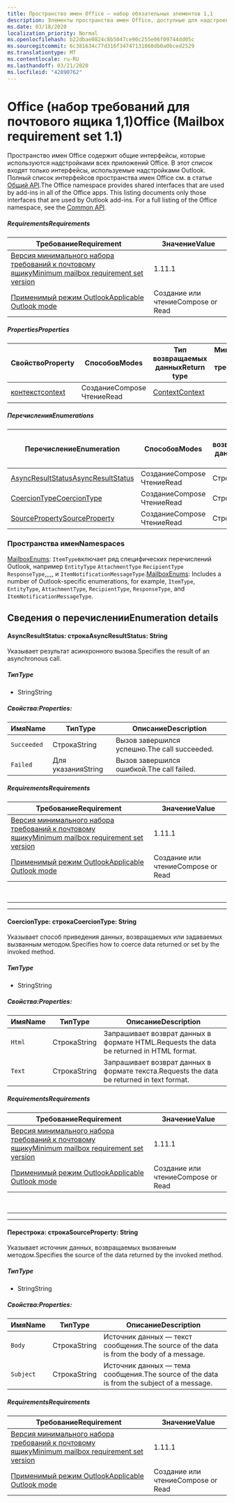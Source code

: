 ```yaml
---
title: Пространство имен Office — набор обязательных элементов 1,1
description: Элементы пространства имен Office, доступные для надстроек Outlook с помощью набора требований API почтовых ящиков 1,1.
ms.date: 03/18/2020
localization_priority: Normal
ms.openlocfilehash: b22dbae0824c8b5047ce90c255e06f09744dd05c
ms.sourcegitcommit: 6c381634c77d316f34747131860db0a0bced2529
ms.translationtype: MT
ms.contentlocale: ru-RU
ms.lasthandoff: 03/21/2020
ms.locfileid: "42890762"
---
```

# <a name="office-mailbox-requirement-set-11"></a><span data-ttu-id="af73f-103">Office (набор требований для почтового ящика 1,1)</span><span class="sxs-lookup"><span data-stu-id="af73f-103">Office (Mailbox requirement set 1.1)</span></span>

<span data-ttu-id="af73f-p101">Пространство имен Office содержит общие интерфейсы, которые используются надстройками всех приложений Office. В этот список входят только интерфейсы, используемые надстройками Outlook. Полный список интерфейсов пространства имен Office см. в статье [Общий API](/javascript/api/office).</span><span class="sxs-lookup"><span data-stu-id="af73f-p101">The Office namespace provides shared interfaces that are used by add-ins in all of the Office apps. This listing documents only those interfaces that are used by Outlook add-ins. For a full listing of the Office namespace, see the [Common API](/javascript/api/office).</span></span>

##### <a name="requirements"></a><span data-ttu-id="af73f-106">Requirements</span><span class="sxs-lookup"><span data-stu-id="af73f-106">Requirements</span></span>

|<span data-ttu-id="af73f-107">Требование</span><span class="sxs-lookup"><span data-stu-id="af73f-107">Requirement</span></span>| <span data-ttu-id="af73f-108">Значение</span><span class="sxs-lookup"><span data-stu-id="af73f-108">Value</span></span>|
|---|---|
|[<span data-ttu-id="af73f-109">Версия минимального набора требований к почтовому ящику</span><span class="sxs-lookup"><span data-stu-id="af73f-109">Minimum mailbox requirement set version</span></span>](../../requirement-sets/outlook-api-requirement-sets.md)| <span data-ttu-id="af73f-110">1.1</span><span class="sxs-lookup"><span data-stu-id="af73f-110">1.1</span></span>|
|[<span data-ttu-id="af73f-111">Применимый режим Outlook</span><span class="sxs-lookup"><span data-stu-id="af73f-111">Applicable Outlook mode</span></span>](../../../outlook/outlook-add-ins-overview.md#extension-points)| <span data-ttu-id="af73f-112">Создание или чтение</span><span class="sxs-lookup"><span data-stu-id="af73f-112">Compose or Read</span></span>|

##### <a name="properties"></a><span data-ttu-id="af73f-113">Properties</span><span class="sxs-lookup"><span data-stu-id="af73f-113">Properties</span></span>

| <span data-ttu-id="af73f-114">Свойство</span><span class="sxs-lookup"><span data-stu-id="af73f-114">Property</span></span> | <span data-ttu-id="af73f-115">Способов</span><span class="sxs-lookup"><span data-stu-id="af73f-115">Modes</span></span> | <span data-ttu-id="af73f-116">Тип возвращаемых данных</span><span class="sxs-lookup"><span data-stu-id="af73f-116">Return type</span></span> | <span data-ttu-id="af73f-117">Минимальные</span><span class="sxs-lookup"><span data-stu-id="af73f-117">Minimum</span></span><br><span data-ttu-id="af73f-118">набор требований</span><span class="sxs-lookup"><span data-stu-id="af73f-118">requirement set</span></span> |
|---|---|---|:---:|
| [<span data-ttu-id="af73f-119">контекст</span><span class="sxs-lookup"><span data-stu-id="af73f-119">context</span></span>](office.context.md) | <span data-ttu-id="af73f-120">Создание</span><span class="sxs-lookup"><span data-stu-id="af73f-120">Compose</span></span><br><span data-ttu-id="af73f-121">Чтение</span><span class="sxs-lookup"><span data-stu-id="af73f-121">Read</span></span> | [<span data-ttu-id="af73f-122">Context</span><span class="sxs-lookup"><span data-stu-id="af73f-122">Context</span></span>](/javascript/api/office/office.context?view=outlook-js-1.1) | [<span data-ttu-id="af73f-123">1.1</span><span class="sxs-lookup"><span data-stu-id="af73f-123">1.1</span></span>](../requirement-set-1.1/outlook-requirement-set-1.1.md) |

##### <a name="enumerations"></a><span data-ttu-id="af73f-124">Перечисления</span><span class="sxs-lookup"><span data-stu-id="af73f-124">Enumerations</span></span>

| <span data-ttu-id="af73f-125">Перечисление</span><span class="sxs-lookup"><span data-stu-id="af73f-125">Enumeration</span></span> | <span data-ttu-id="af73f-126">Способов</span><span class="sxs-lookup"><span data-stu-id="af73f-126">Modes</span></span> | <span data-ttu-id="af73f-127">Тип возвращаемых данных</span><span class="sxs-lookup"><span data-stu-id="af73f-127">Return type</span></span> | <span data-ttu-id="af73f-128">Минимальные</span><span class="sxs-lookup"><span data-stu-id="af73f-128">Minimum</span></span><br><span data-ttu-id="af73f-129">набор требований</span><span class="sxs-lookup"><span data-stu-id="af73f-129">requirement set</span></span> |
|---|---|---|:---:|
| [<span data-ttu-id="af73f-130">AsyncResultStatus</span><span class="sxs-lookup"><span data-stu-id="af73f-130">AsyncResultStatus</span></span>](#asyncresultstatus-string) | <span data-ttu-id="af73f-131">Создание</span><span class="sxs-lookup"><span data-stu-id="af73f-131">Compose</span></span><br><span data-ttu-id="af73f-132">Чтение</span><span class="sxs-lookup"><span data-stu-id="af73f-132">Read</span></span> | <span data-ttu-id="af73f-133">Строка</span><span class="sxs-lookup"><span data-stu-id="af73f-133">String</span></span> | [<span data-ttu-id="af73f-134">1.1</span><span class="sxs-lookup"><span data-stu-id="af73f-134">1.1</span></span>](../requirement-set-1.1/outlook-requirement-set-1.1.md) |
| [<span data-ttu-id="af73f-135">CoercionType</span><span class="sxs-lookup"><span data-stu-id="af73f-135">CoercionType</span></span>](#coerciontype-string) | <span data-ttu-id="af73f-136">Создание</span><span class="sxs-lookup"><span data-stu-id="af73f-136">Compose</span></span><br><span data-ttu-id="af73f-137">Чтение</span><span class="sxs-lookup"><span data-stu-id="af73f-137">Read</span></span> | <span data-ttu-id="af73f-138">Строка</span><span class="sxs-lookup"><span data-stu-id="af73f-138">String</span></span> | [<span data-ttu-id="af73f-139">1.1</span><span class="sxs-lookup"><span data-stu-id="af73f-139">1.1</span></span>](../requirement-set-1.1/outlook-requirement-set-1.1.md) |
| [<span data-ttu-id="af73f-140">SourceProperty</span><span class="sxs-lookup"><span data-stu-id="af73f-140">SourceProperty</span></span>](#sourceproperty-string) | <span data-ttu-id="af73f-141">Создание</span><span class="sxs-lookup"><span data-stu-id="af73f-141">Compose</span></span><br><span data-ttu-id="af73f-142">Чтение</span><span class="sxs-lookup"><span data-stu-id="af73f-142">Read</span></span> | <span data-ttu-id="af73f-143">Строка</span><span class="sxs-lookup"><span data-stu-id="af73f-143">String</span></span> | [<span data-ttu-id="af73f-144">1.1</span><span class="sxs-lookup"><span data-stu-id="af73f-144">1.1</span></span>](../requirement-set-1.1/outlook-requirement-set-1.1.md) |

### <a name="namespaces"></a><span data-ttu-id="af73f-145">Пространства имен</span><span class="sxs-lookup"><span data-stu-id="af73f-145">Namespaces</span></span>

<span data-ttu-id="af73f-146">[MailboxEnums](/javascript/api/outlook/office.mailboxenums.attachmentcontentformat?view=outlook-js-1.1): `ItemType`включает ряд специфических перечислений Outlook, например `EntityType` `AttachmentType` `RecipientType` `ResponseType`,,,,, и `ItemNotificationMessageType`.</span><span class="sxs-lookup"><span data-stu-id="af73f-146">[MailboxEnums](/javascript/api/outlook/office.mailboxenums.attachmentcontentformat?view=outlook-js-1.1): Includes a number of Outlook-specific enumerations, for example, `ItemType`, `EntityType`, `AttachmentType`, `RecipientType`, `ResponseType`, and `ItemNotificationMessageType`.</span></span>

## <a name="enumeration-details"></a><span data-ttu-id="af73f-147">Сведения о перечислении</span><span class="sxs-lookup"><span data-stu-id="af73f-147">Enumeration details</span></span>

#### <a name="asyncresultstatus-string"></a><span data-ttu-id="af73f-148">AsyncResultStatus: строка</span><span class="sxs-lookup"><span data-stu-id="af73f-148">AsyncResultStatus: String</span></span>

<span data-ttu-id="af73f-149">Указывает результат асинхронного вызова.</span><span class="sxs-lookup"><span data-stu-id="af73f-149">Specifies the result of an asynchronous call.</span></span>

##### <a name="type"></a><span data-ttu-id="af73f-150">Тип</span><span class="sxs-lookup"><span data-stu-id="af73f-150">Type</span></span>

*   <span data-ttu-id="af73f-151">String</span><span class="sxs-lookup"><span data-stu-id="af73f-151">String</span></span>

##### <a name="properties"></a><span data-ttu-id="af73f-152">Свойства:</span><span class="sxs-lookup"><span data-stu-id="af73f-152">Properties:</span></span>

|<span data-ttu-id="af73f-153">Имя</span><span class="sxs-lookup"><span data-stu-id="af73f-153">Name</span></span>| <span data-ttu-id="af73f-154">Тип</span><span class="sxs-lookup"><span data-stu-id="af73f-154">Type</span></span>| <span data-ttu-id="af73f-155">Описание</span><span class="sxs-lookup"><span data-stu-id="af73f-155">Description</span></span>|
|---|---|---|
|`Succeeded`| <span data-ttu-id="af73f-156">Строка</span><span class="sxs-lookup"><span data-stu-id="af73f-156">String</span></span>|<span data-ttu-id="af73f-157">Вызов завершился успешно.</span><span class="sxs-lookup"><span data-stu-id="af73f-157">The call succeeded.</span></span>|
|`Failed`| <span data-ttu-id="af73f-158">Для указания</span><span class="sxs-lookup"><span data-stu-id="af73f-158">String</span></span>|<span data-ttu-id="af73f-159">Вызов завершился ошибкой.</span><span class="sxs-lookup"><span data-stu-id="af73f-159">The call failed.</span></span>|

##### <a name="requirements"></a><span data-ttu-id="af73f-160">Requirements</span><span class="sxs-lookup"><span data-stu-id="af73f-160">Requirements</span></span>

|<span data-ttu-id="af73f-161">Требование</span><span class="sxs-lookup"><span data-stu-id="af73f-161">Requirement</span></span>| <span data-ttu-id="af73f-162">Значение</span><span class="sxs-lookup"><span data-stu-id="af73f-162">Value</span></span>|
|---|---|
|[<span data-ttu-id="af73f-163">Версия минимального набора требований к почтовому ящику</span><span class="sxs-lookup"><span data-stu-id="af73f-163">Minimum mailbox requirement set version</span></span>](../../requirement-sets/outlook-api-requirement-sets.md)| <span data-ttu-id="af73f-164">1.1</span><span class="sxs-lookup"><span data-stu-id="af73f-164">1.1</span></span>|
|[<span data-ttu-id="af73f-165">Применимый режим Outlook</span><span class="sxs-lookup"><span data-stu-id="af73f-165">Applicable Outlook mode</span></span>](../../../outlook/outlook-add-ins-overview.md#extension-points)| <span data-ttu-id="af73f-166">Создание или чтение</span><span class="sxs-lookup"><span data-stu-id="af73f-166">Compose or Read</span></span>|

<br>

---
---

#### <a name="coerciontype-string"></a><span data-ttu-id="af73f-167">CoercionType: строка</span><span class="sxs-lookup"><span data-stu-id="af73f-167">CoercionType: String</span></span>

<span data-ttu-id="af73f-168">Указывает способ приведения данных, возвращаемых или задаваемых вызванным методом.</span><span class="sxs-lookup"><span data-stu-id="af73f-168">Specifies how to coerce data returned or set by the invoked method.</span></span>

##### <a name="type"></a><span data-ttu-id="af73f-169">Тип</span><span class="sxs-lookup"><span data-stu-id="af73f-169">Type</span></span>

*   <span data-ttu-id="af73f-170">String</span><span class="sxs-lookup"><span data-stu-id="af73f-170">String</span></span>

##### <a name="properties"></a><span data-ttu-id="af73f-171">Свойства:</span><span class="sxs-lookup"><span data-stu-id="af73f-171">Properties:</span></span>

|<span data-ttu-id="af73f-172">Имя</span><span class="sxs-lookup"><span data-stu-id="af73f-172">Name</span></span>| <span data-ttu-id="af73f-173">Тип</span><span class="sxs-lookup"><span data-stu-id="af73f-173">Type</span></span>| <span data-ttu-id="af73f-174">Описание</span><span class="sxs-lookup"><span data-stu-id="af73f-174">Description</span></span>|
|---|---|---|
|`Html`| <span data-ttu-id="af73f-175">Строка</span><span class="sxs-lookup"><span data-stu-id="af73f-175">String</span></span>|<span data-ttu-id="af73f-176">Запрашивает возврат данных в формате HTML.</span><span class="sxs-lookup"><span data-stu-id="af73f-176">Requests the data be returned in HTML format.</span></span>|
|`Text`| <span data-ttu-id="af73f-177">Строка</span><span class="sxs-lookup"><span data-stu-id="af73f-177">String</span></span>|<span data-ttu-id="af73f-178">Запрашивает возврат данных в формате текста.</span><span class="sxs-lookup"><span data-stu-id="af73f-178">Requests the data be returned in text format.</span></span>|

##### <a name="requirements"></a><span data-ttu-id="af73f-179">Requirements</span><span class="sxs-lookup"><span data-stu-id="af73f-179">Requirements</span></span>

|<span data-ttu-id="af73f-180">Требование</span><span class="sxs-lookup"><span data-stu-id="af73f-180">Requirement</span></span>| <span data-ttu-id="af73f-181">Значение</span><span class="sxs-lookup"><span data-stu-id="af73f-181">Value</span></span>|
|---|---|
|[<span data-ttu-id="af73f-182">Версия минимального набора требований к почтовому ящику</span><span class="sxs-lookup"><span data-stu-id="af73f-182">Minimum mailbox requirement set version</span></span>](../../requirement-sets/outlook-api-requirement-sets.md)| <span data-ttu-id="af73f-183">1.1</span><span class="sxs-lookup"><span data-stu-id="af73f-183">1.1</span></span>|
|[<span data-ttu-id="af73f-184">Применимый режим Outlook</span><span class="sxs-lookup"><span data-stu-id="af73f-184">Applicable Outlook mode</span></span>](../../../outlook/outlook-add-ins-overview.md#extension-points)| <span data-ttu-id="af73f-185">Создание или чтение</span><span class="sxs-lookup"><span data-stu-id="af73f-185">Compose or Read</span></span>|

<br>

---
---

#### <a name="sourceproperty-string"></a><span data-ttu-id="af73f-186">Перестрока: строка</span><span class="sxs-lookup"><span data-stu-id="af73f-186">SourceProperty: String</span></span>

<span data-ttu-id="af73f-187">Указывает источник данных, возвращаемых вызванным методом.</span><span class="sxs-lookup"><span data-stu-id="af73f-187">Specifies the source of the data returned by the invoked method.</span></span>

##### <a name="type"></a><span data-ttu-id="af73f-188">Тип</span><span class="sxs-lookup"><span data-stu-id="af73f-188">Type</span></span>

*   <span data-ttu-id="af73f-189">String</span><span class="sxs-lookup"><span data-stu-id="af73f-189">String</span></span>

##### <a name="properties"></a><span data-ttu-id="af73f-190">Свойства:</span><span class="sxs-lookup"><span data-stu-id="af73f-190">Properties:</span></span>

|<span data-ttu-id="af73f-191">Имя</span><span class="sxs-lookup"><span data-stu-id="af73f-191">Name</span></span>| <span data-ttu-id="af73f-192">Тип</span><span class="sxs-lookup"><span data-stu-id="af73f-192">Type</span></span>| <span data-ttu-id="af73f-193">Описание</span><span class="sxs-lookup"><span data-stu-id="af73f-193">Description</span></span>|
|---|---|---|
|`Body`| <span data-ttu-id="af73f-194">Строка</span><span class="sxs-lookup"><span data-stu-id="af73f-194">String</span></span>|<span data-ttu-id="af73f-195">Источник данных — текст сообщения.</span><span class="sxs-lookup"><span data-stu-id="af73f-195">The source of the data is from the body of a message.</span></span>|
|`Subject`| <span data-ttu-id="af73f-196">Строка</span><span class="sxs-lookup"><span data-stu-id="af73f-196">String</span></span>|<span data-ttu-id="af73f-197">Источник данных — тема сообщения.</span><span class="sxs-lookup"><span data-stu-id="af73f-197">The source of the data is from the subject of a message.</span></span>|

##### <a name="requirements"></a><span data-ttu-id="af73f-198">Requirements</span><span class="sxs-lookup"><span data-stu-id="af73f-198">Requirements</span></span>

|<span data-ttu-id="af73f-199">Требование</span><span class="sxs-lookup"><span data-stu-id="af73f-199">Requirement</span></span>| <span data-ttu-id="af73f-200">Значение</span><span class="sxs-lookup"><span data-stu-id="af73f-200">Value</span></span>|
|---|---|
|[<span data-ttu-id="af73f-201">Версия минимального набора требований к почтовому ящику</span><span class="sxs-lookup"><span data-stu-id="af73f-201">Minimum mailbox requirement set version</span></span>](../../requirement-sets/outlook-api-requirement-sets.md)| <span data-ttu-id="af73f-202">1.1</span><span class="sxs-lookup"><span data-stu-id="af73f-202">1.1</span></span>|
|[<span data-ttu-id="af73f-203">Применимый режим Outlook</span><span class="sxs-lookup"><span data-stu-id="af73f-203">Applicable Outlook mode</span></span>](../../../outlook/outlook-add-ins-overview.md#extension-points)| <span data-ttu-id="af73f-204">Создание или чтение</span><span class="sxs-lookup"><span data-stu-id="af73f-204">Compose or Read</span></span>|